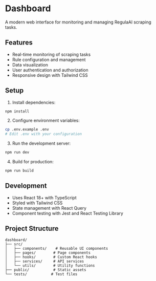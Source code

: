 # Dashboard

A modern web interface for monitoring and managing RegulaAI scraping tasks.

## Features

- Real-time monitoring of scraping tasks
- Rule configuration and management
- Data visualization
- User authentication and authorization
- Responsive design with Tailwind CSS

## Setup

1. Install dependencies:
```bash
npm install
```

2. Configure environment variables:
```bash
cp .env.example .env
# Edit .env with your configuration
```

3. Run the development server:
```bash
npm run dev
```

4. Build for production:
```bash
npm run build
```

## Development

- Uses React 18+ with TypeScript
- Styled with Tailwind CSS
- State management with React Query
- Component testing with Jest and React Testing Library

## Project Structure

```
dashboard/
├── src/
│   ├── components/    # Reusable UI components
│   ├── pages/        # Page components
│   ├── hooks/        # Custom React hooks
│   ├── services/     # API services
│   └── utils/        # Utility functions
├── public/           # Static assets
└── tests/           # Test files
``` 